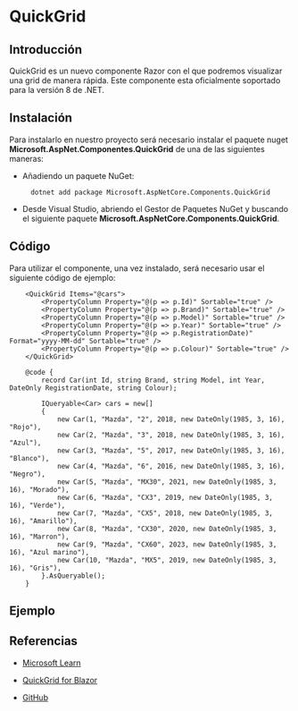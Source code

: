 # QuickGrid

## Introducción

QuickGrid es un nuevo componente Razor con el que podremos visualizar una grid de manera rápida. Este componente esta oficialmente soportado para la versión 8 de .NET. 

## Instalación

Para instalarlo en nuestro proyecto será necesario instalar el paquete nuget **Microsoft.AspNet.Componentes.QuickGrid** de una de las siguientes maneras:

- Añadiendo un paquete NuGet:

        dotnet add package Microsoft.AspNetCore.Components.QuickGrid

- Desde Visual Studio, abriendo el Gestor de Paquetes NuGet y buscando el siguiente paquete **Microsoft.AspNetCore.Components.QuickGrid**.

## Código

Para utilizar el componente, una vez instalado, será necesario usar el siguiente código de ejemplo:

        <QuickGrid Items="@cars">
            <PropertyColumn Property="@(p => p.Id)" Sortable="true" />
            <PropertyColumn Property="@(p => p.Brand)" Sortable="true" />
            <PropertyColumn Property="@(p => p.Model)" Sortable="true" />
            <PropertyColumn Property="@(p => p.Year)" Sortable="true" />
            <PropertyColumn Property="@(p => p.RegistrationDate)" Format="yyyy-MM-dd" Sortable="true" />
            <PropertyColumn Property="@(p => p.Colour)" Sortable="true" />
        </QuickGrid>

        @code {
            record Car(int Id, string Brand, string Model, int Year, DateOnly RegistrationDate, string Colour);

            IQueryable<Car> cars = new[]
            {
                new Car(1, "Mazda", "2", 2018, new DateOnly(1985, 3, 16), "Rojo"),
                new Car(2, "Mazda", "3", 2018, new DateOnly(1985, 3, 16), "Azul"),
                new Car(3, "Mazda", "5", 2017, new DateOnly(1985, 3, 16), "Blanco"),
                new Car(4, "Mazda", "6", 2016, new DateOnly(1985, 3, 16), "Negro"),
                new Car(5, "Mazda", "MX30", 2021, new DateOnly(1985, 3, 16), "Morado"),
                new Car(6, "Mazda", "CX3", 2019, new DateOnly(1985, 3, 16), "Verde"),
                new Car(7, "Mazda", "CX5", 2018, new DateOnly(1985, 3, 16), "Amarillo"),
                new Car(8, "Mazda", "CX30", 2020, new DateOnly(1985, 3, 16), "Marron"),
                new Car(9, "Mazda", "CX60", 2023, new DateOnly(1985, 3, 16), "Azul marino"),
                new Car(10, "Mazda", "MX5", 2019, new DateOnly(1985, 3, 16), "Gris"),
            }.AsQueryable();
        }

## Ejemplo

    

## Referencias

- [Microsoft Learn](https://learn.microsoft.com/es-es/aspnet/core/blazor/components/quickgrid?view=aspnetcore-8.0)

- [QuickGrid for Blazor](https://aspnet.github.io/quickgridsamples/getstarted)

- [GitHub](https://github.com/dotnet/aspnetcore/blob/main/src/Components/test/testassets/BasicTestApp/QuickGridTest/SampleQuickGridComponent.razor)